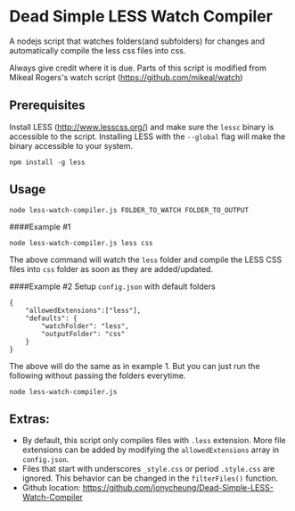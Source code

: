Dead Simple LESS Watch Compiler
===================

A nodejs script that watches folders(and subfolders) for changes and automatically compile the less css files into css.

Always give credit where it is due. Parts of this script is modified from Mikeal Rogers's watch script (https://github.com/mikeal/watch)

## Prerequisites
Install LESS (http://www.lesscss.org/) and make sure the `lessc` binary is accessible to the script. Installing LESS with the `--global` flag will make the binary accessible to your system.

```
npm install -g less
```

## Usage 
```
node less-watch-compiler.js FOLDER_TO_WATCH FOLDER_TO_OUTPUT
```
####Example #1
```
node less-watch-compiler.js less css
```
The above command will watch the `less` folder and compile the LESS CSS files into `css` folder as soon as they are added/updated.

####Example #2
Setup `config.json` with default folders

```
{
    "allowedExtensions":["less"],
    "defaults": {
        "watchFolder": "less",
        "outputFolder": "css"
    }
}
```

The above will do the same as in example 1. But you can just run the following without passing the folders everytime.

```
node less-watch-compiler.js
```

## Extras:
* By default, this script only compiles files with `.less` extension. More file extensions can be added by modifying the `allowedExtensions` array in `config.json`.
* Files that start with underscores `_style.css` or period `.style.css` are ignored. This behavior can be changed in the `filterFiles()` function.
* Github location: https://github.com/jonycheung/Dead-Simple-LESS-Watch-Compiler


